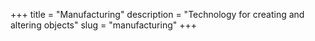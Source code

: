 +++
title = "Manufacturing"
description = "Technology for creating and altering objects"
slug = "manufacturing"
+++